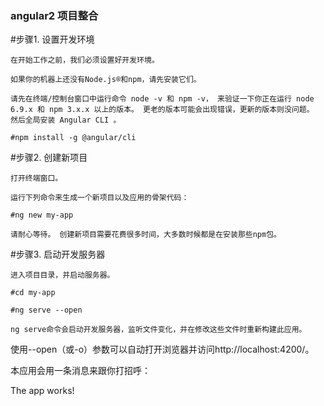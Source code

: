 
<h3>angular2 项目整合</h3>


#步骤1. 设置开发环境

    在开始工作之前，我们必须设置好开发环境。

    如果你的机器上还没有Node.js®和npm，请先安装它们。

    请先在终端/控制台窗口中运行命令 node -v 和 npm -v， 来验证一下你正在运行 node 6.9.x 和 npm 3.x.x 以上的版本。 更老的版本可能会出现错误，更新的版本则没问题。
    然后全局安装 Angular CLI 。

    #npm install -g @angular/cli
#步骤2. 创建新项目

    打开终端窗口。

    运行下列命令来生成一个新项目以及应用的骨架代码：

    #ng new my-app
    
    请耐心等待。 创建新项目需要花费很多时间，大多数时候都是在安装那些npm包。
#步骤3. 启动开发服务器

    进入项目目录，并启动服务器。

    #cd my-app
    
    #ng serve --open
    
    ng serve命令会启动开发服务器，监听文件变化，并在修改这些文件时重新构建此应用。

使用--open（或-o）参数可以自动打开浏览器并访问http://localhost:4200/。

本应用会用一条消息来跟你打招呼：

The app works!
